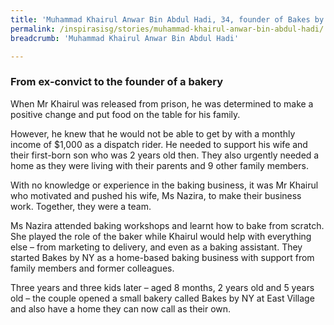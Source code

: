 ```yaml
---
title: 'Muhammad Khairul Anwar Bin Abdul Hadi, 34, founder of Bakes by NY'
permalink: /inspirasisg/stories/muhammad-khairul-anwar-bin-abdul-hadi/
breadcrumb: 'Muhammad Khairul Anwar Bin Abdul Hadi'

---
```



### **From ex-convict to the founder of a bakery**

When Mr Khairul was released from prison, he was determined to make a positive change and put food on the table for his family. 

However, he knew that he would not be able to get by with a monthly income of $1,000 as a dispatch rider. He needed to support his wife and their first-born son who was 2 years old then. They also urgently needed a home as they were living with their parents and 9 other family members.

With no knowledge or experience in the baking business, it was Mr Khairul who motivated and pushed his wife, Ms Nazira, to make their business work. Together, they were a team. 

Ms Nazira attended baking workshops and learnt how to bake from scratch. She played the role of the baker while Khairul would help with everything else – from marketing to delivery, and even as a baking assistant. They started Bakes by NY as a home-based baking business with support from family members and former colleagues. 

Three years and three kids later – aged 8 months, 2 years old and 5 years old – the couple opened a small bakery called Bakes by NY at East Village and also have a home they can now call as their own.

